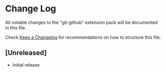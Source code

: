 # Change Log

All notable changes to the "git-github" extension pack will be documented in this file.

Check [Keep a Changelog](http://keepachangelog.com/) for recommendations on how to structure this file.

## [Unreleased]

- Initial release
